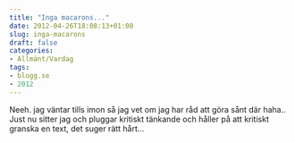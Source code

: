 ```yaml
---
title: "Inga macarons..."
date: 2012-04-26T18:08:13+01:00
slug: inga-macarons
draft: false
categories:
- Allmänt/Vardag
tags:
- blogg.se
- 2012
---
```

Neeh. jag väntar tills imon så jag vet om jag har råd att göra sånt där haha.. Just nu sitter jag och pluggar kritiskt tänkande och håller på att kritiskt granska en text, det suger rätt hårt...